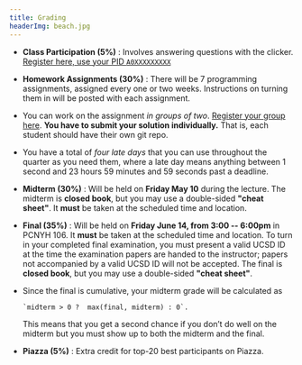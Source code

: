 ```yaml
---
title: Grading
headerImg: beach.jpg
---
```


- **Class Participation (5%)** :
  Involves answering questions with the clicker.
  [Register here, use your PID `A0XXXXXXXXX`][clickers]

- **Homework Assignments (30%)** :
  There will be 7 programming assignments,
  assigned every one or two weeks.
  Instructions on turning them in will be posted with
  each assignment.
  
- You can work on the assignment *in groups of two*.
  [Register your group here][groups].
  **You have to submit your solution individually.**
  That is, each student should have their own git repo.

- You have a total of *four late days*
  that you can use throughout the quarter as you need them,
  where a late day means anything between 1 second and 23
  hours 59 minutes and 59 seconds past a deadline.

- **Midterm (30%)** :
  Will be held on **Friday May 10** during the lecture.
  The midterm is **closed book**, but you may use a
  double-sided **"cheat sheet"**.
  It **must** be taken at the scheduled time and location.

- **Final (35%)** :
  Will be held on **Friday June 14, from 3:00 -- 6:00pm** in PCNYH 106.
  It **must** be taken at the scheduled time and location.
  To turn in your completed final examination, you must
  present a valid UCSD ID at the time the examination
  papers are handed to the instructor; papers not
  accompanied by a valid UCSD ID will not be accepted.
  The final is **closed book**, but you may use a
  double-sided **"cheat sheet"**.
  
- Since the final is cumulative, your midterm grade will
  be calculated as

      `midterm > 0 ?  max(final, midterm) : 0`.

  This means that you get a second chance if you don’t
  do well on the midterm but you must show up to both
  the midterm and the final.

- **Piazza (5%)** :
  Extra credit for top-20 best participants on Piazza.

[clickers]: https://forms.gle/YHQCpmTnnRYXtnp18
[groups]: https://forms.gle/G8eD7G9ADWcvjwKb8

